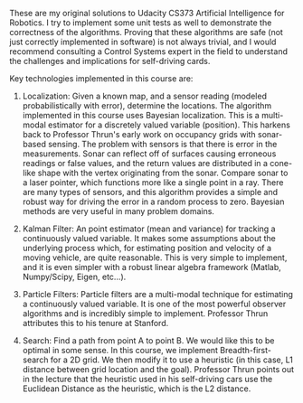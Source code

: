 These are my original solutions to Udacity CS373 Artificial Intelligence for Robotics. I try to implement some unit tests as well to demonstrate the correctness of the algorithms. Proving that these algorithms are safe (not just correctly implemented in software) is not always trivial, and I would recommend consulting a Control Systems expert in the field to understand the challenges and implications for self-driving cards.

Key technologies implemented in this course are:

1. Localization: Given a known map, and a sensor reading (modeled probabilistically with error), determine the locations. The algorithm implemented in this course uses Bayesian localization. This is a multi-modal estimator for a discretely valued variable (position). This harkens back to Professor Thrun's early work on occupancy grids with sonar-based sensing. The problem with sensors is that there is error in the measurements. Sonar can reflect off of surfaces causing erroneous readings or false values, and the return values are distributed in a cone-like shape with the vertex originating from the sonar. Compare sonar to a laser pointer, which functions more like a single point in a ray. There are many types of sensors, and this algorithm provides a simple and robust way for driving the error in a random process to zero. Bayesian methods are very useful in many problem domains.

2. Kalman Filter: An point estimator (mean and variance) for tracking a continuously valued variable. It makes some assumptions about the underlying process which, for estimating position and velocity of a moving vehicle, are quite reasonable. This is very simple to implement, and it is even simpler with a robust linear algebra framework (Matlab, Numpy/Scipy, Eigen, etc...).

3. Particle Filters: Particle filters are a multi-modal technique for estimating a continuously valued variable. It is one of the most powerful observer algorithms and is incredibly simple to implement. Professor Thrun attributes this to his tenure at Stanford.

4. Search: Find a path from point A to point B. We would like this to be optimal in some sense. In this course, we implement Breadth-first-search for a 2D grid. We then modify it to use a heuristic (in this case, L1 distance between grid location and the goal). Professor Thrun points out in the lecture that the heuristic used in his self-driving cars use the Euclidean Distance as the heuristic, which is the L2 distance.

